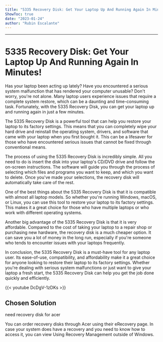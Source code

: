 ```yaml
---
title: "5335 Recovery Disk: Get Your Laptop Up And Running Again In Minutes!"
ShowToc: true 
date: "2023-01-24"
author: "Rubin Escalante"
---
```

*****
# 5335 Recovery Disk: Get Your Laptop Up And Running Again In Minutes!

Has your laptop been acting up lately? Have you encountered a serious system malfunction that has rendered your computer unusable? Don't worry, you're not alone. Many laptop users experience issues that require a complete system restore, which can be a daunting and time-consuming task. Fortunately, with the 5335 Recovery Disk, you can get your laptop up and running again in just a few minutes.

The 5335 Recovery Disk is a powerful tool that can help you restore your laptop to its factory settings. This means that you can completely wipe your hard drive and reinstall the operating system, drivers, and software that came with your laptop when you first bought it. This can be a lifesaver for those who have encountered serious issues that cannot be fixed through conventional means.

The process of using the 5335 Recovery Disk is incredibly simple. All you need to do is insert the disk into your laptop's CD/DVD drive and follow the on-screen instructions. The software will guide you through the process of selecting which files and programs you want to keep, and which you want to delete. Once you've made your selections, the recovery disk will automatically take care of the rest.

One of the best things about the 5335 Recovery Disk is that it is compatible with almost all laptop models. So whether you're running Windows, macOS, or Linux, you can use this tool to restore your laptop to its factory settings. This makes it a great choice for those who have multiple laptops or who work with different operating systems.

Another big advantage of the 5335 Recovery Disk is that it is very affordable. Compared to the cost of taking your laptop to a repair shop or purchasing new hardware, the recovery disk is a much cheaper option. It can save you a lot of money in the long run, especially if you're someone who tends to encounter issues with your laptops frequently.

In conclusion, the 5335 Recovery Disk is a must-have tool for any laptop user. Its ease-of-use, compatibility, and affordability make it a great choice for anyone looking to restore their laptop to its factory settings. Whether you're dealing with serious system malfunctions or just want to give your laptop a fresh start, the 5335 Recovery Disk can help you get the job done quickly and efficiently.

{{< youtube DcDgV-1zDKs >}} 



## Chosen Solution
 need recovery disk for acer

 You can order recovery disks through Acer using their eRecovery page. In case your system does have a recovery and you need to know how to access it, you can view Using Recovery Management outside of Windows.




